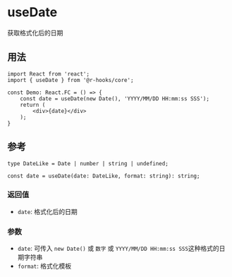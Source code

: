 # useDate

获取格式化后的日期

## 用法

```tsx
import React from 'react';
import { useDate } from '@r-hooks/core';

const Demo: React.FC = () => {
    const date = useDate(new Date(), 'YYYY/MM/DD HH:mm:ss SSS');
    return (
        <div>{date}</div>
    );
}
```

## 参考
```tsx
type DateLike = Date | number | string | undefined;

const date = useDate(date: DateLike, format: string): string;
```

### 返回值
- `date`: 格式化后的日期

### 参数
- `date`: 可传入 `new Date()` 或 `数字` 或 `YYYY/MM/DD HH:mm:ss SSS`这种格式的日期字符串
- `format`: 格式化模板
